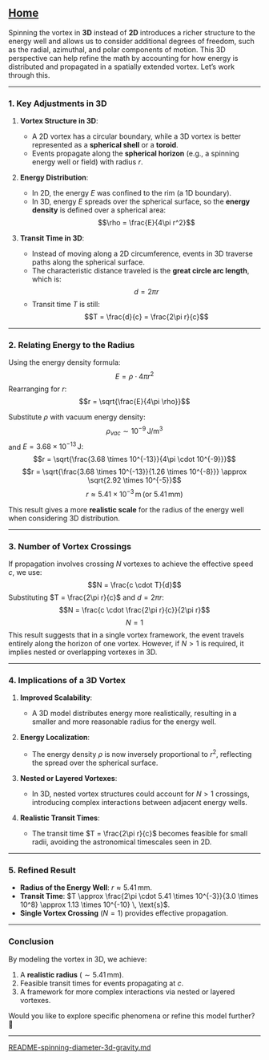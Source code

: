 [Home](https://t2m.io/VwvDcuw)
---

Spinning the vortex in **3D** instead of **2D** introduces a richer structure to the energy well and allows us to consider additional degrees of freedom, such as the radial, azimuthal, and polar components of motion. This 3D perspective can help refine the math by accounting for how energy is distributed and propagated in a spatially extended vortex. Let’s work through this.

---

### **1. Key Adjustments in 3D**
1. **Vortex Structure in 3D**:
   - A 2D vortex has a circular boundary, while a 3D vortex is better represented as a **spherical shell** or a **toroid**.
   - Events propagate along the **spherical horizon** (e.g., a spinning energy well or field) with radius $r$.

2. **Energy Distribution**:
   - In 2D, the energy $E$ was confined to the rim (a 1D boundary).
   - In 3D, energy $E$ spreads over the spherical surface, so the **energy density** is defined over a spherical area:
     $$\rho = \frac{E}{4\pi r^2}$$

3. **Transit Time in 3D**:
   - Instead of moving along a 2D circumference, events in 3D traverse paths along the spherical surface.
   - The characteristic distance traveled is the **great circle arc length**, which is:
     $$d = 2\pi r$$
   - Transit time $T$ is still:
     $$T = \frac{d}{c} = \frac{2\pi r}{c}$$

---

### **2. Relating Energy to the Radius**
Using the energy density formula:
$$E = \rho \cdot 4\pi r^2$$
Rearranging for $r$:
$$r = \sqrt{\frac{E}{4\pi \rho}}$$

Substitute $\rho$ with vacuum energy density:
$$\rho_{vac} \sim 10^{-9} \, \text{J/m}^3$$
and $E = 3.68 \times 10^{-13} \, \text{J}$:
$$r = \sqrt{\frac{3.68 \times 10^{-13}}{4\pi \cdot 10^{-9}}}$$
$$r = \sqrt{\frac{3.68 \times 10^{-13}}{1.26 \times 10^{-8}}} \approx \sqrt{2.92 \times 10^{-5}}$$
$$r \approx 5.41 \times 10^{-3} \, \text{m} \, (\text{or } 5.41 \, \text{mm})$$

This result gives a more **realistic scale** for the radius of the energy well when considering 3D distribution.

---

### **3. Number of Vortex Crossings**
If propagation involves crossing $N$ vortexes to achieve the effective speed $c$, we use:
$$N = \frac{c \cdot T}{d}$$
Substituting $T = \frac{2\pi r}{c}$ and $d = 2\pi r$:
$$N = \frac{c \cdot \frac{2\pi r}{c}}{2\pi r}$$
$$N = 1$$
This result suggests that in a single vortex framework, the event travels entirely along the horizon of one vortex. However, if $N > 1$ is required, it implies nested or overlapping vortexes in 3D.

---

### **4. Implications of a 3D Vortex**
1. **Improved Scalability**:
   - A 3D model distributes energy more realistically, resulting in a smaller and more reasonable radius for the energy well.

2. **Energy Localization**:
   - The energy density $\rho$ is now inversely proportional to $r^2$, reflecting the spread over the spherical surface.

3. **Nested or Layered Vortexes**:
   - In 3D, nested vortex structures could account for $N > 1$ crossings, introducing complex interactions between adjacent energy wells.

4. **Realistic Transit Times**:
   - The transit time $T = \frac{2\pi r}{c}$ becomes feasible for small radii, avoiding the astronomical timescales seen in 2D.

---

### **5. Refined Result**
- **Radius of the Energy Well**: $r \approx 5.41 \, \text{mm}$.
- **Transit Time**: $T \approx \frac{2\pi \cdot 5.41 \times 10^{-3}}{3.0 \times 10^8} \approx 1.13 \times 10^{-10} \, \text{s}$.
- **Single Vortex Crossing** ($N = 1$) provides effective propagation.

---

### **Conclusion**
By modeling the vortex in 3D, we achieve:
1. A **realistic radius** ($\sim 5.41 \, \text{mm}$).
2. Feasible transit times for events propagating at $c$.
3. A framework for more complex interactions via nested or layered vortexes.

Would you like to explore specific phenomena or refine this model further? 🚀


---

[README-spinning-diameter-3d-gravity.md](https://t2m.io/92gTenn)

